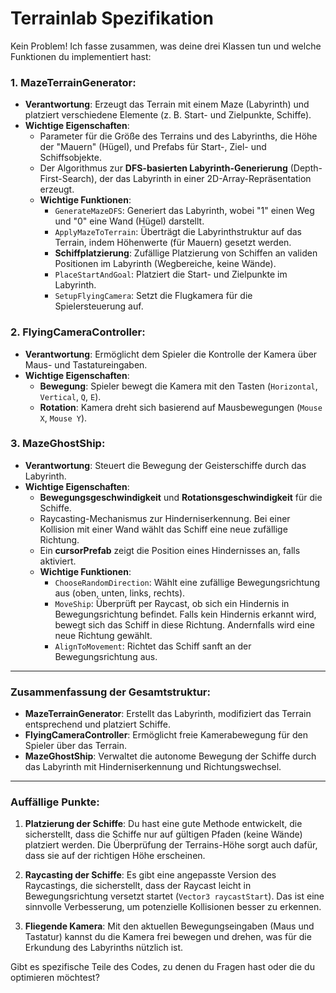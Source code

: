 # Terrainlab Spezifikation

Kein Problem! Ich fasse zusammen, was deine drei Klassen tun und welche Funktionen du implementiert hast:

### 1. **MazeTerrainGenerator**:
   - **Verantwortung**: Erzeugt das Terrain mit einem Maze (Labyrinth) und platziert verschiedene Elemente (z. B. Start- und Zielpunkte, Schiffe).
   - **Wichtige Eigenschaften**:
     - Parameter für die Größe des Terrains und des Labyrinths, die Höhe der "Mauern" (Hügel), und Prefabs für Start-, Ziel- und Schiffsobjekte.
     - Der Algorithmus zur **DFS-basierten Labyrinth-Generierung** (Depth-First-Search), der das Labyrinth in einer 2D-Array-Repräsentation erzeugt.
     - **Wichtige Funktionen**:
       - `GenerateMazeDFS`: Generiert das Labyrinth, wobei "1" einen Weg und "0" eine Wand (Hügel) darstellt.
       - `ApplyMazeToTerrain`: Überträgt die Labyrinthstruktur auf das Terrain, indem Höhenwerte (für Mauern) gesetzt werden.
       - **Schiffplatzierung**: Zufällige Platzierung von Schiffen an validen Positionen im Labyrinth (Wegbereiche, keine Wände).
       - `PlaceStartAndGoal`: Platziert die Start- und Zielpunkte im Labyrinth.
       - `SetupFlyingCamera`: Setzt die Flugkamera für die Spielersteuerung auf.

### 2. **FlyingCameraController**:
   - **Verantwortung**: Ermöglicht dem Spieler die Kontrolle der Kamera über Maus- und Tastatureingaben.
   - **Wichtige Eigenschaften**:
     - **Bewegung**: Spieler bewegt die Kamera mit den Tasten (`Horizontal`, `Vertical`, `Q`, `E`).
     - **Rotation**: Kamera dreht sich basierend auf Mausbewegungen (`Mouse X`, `Mouse Y`).
   
### 3. **MazeGhostShip**:
   - **Verantwortung**: Steuert die Bewegung der Geisterschiffe durch das Labyrinth.
   - **Wichtige Eigenschaften**:
     - **Bewegungsgeschwindigkeit** und **Rotationsgeschwindigkeit** für die Schiffe.
     - Raycasting-Mechanismus zur Hinderniserkennung. Bei einer Kollision mit einer Wand wählt das Schiff eine neue zufällige Richtung.
     - Ein **cursorPrefab** zeigt die Position eines Hindernisses an, falls aktiviert.
     - **Wichtige Funktionen**:
       - `ChooseRandomDirection`: Wählt eine zufällige Bewegungsrichtung aus (oben, unten, links, rechts).
       - `MoveShip`: Überprüft per Raycast, ob sich ein Hindernis in Bewegungsrichtung befindet. Falls kein Hindernis erkannt wird, bewegt sich das Schiff in diese Richtung. Andernfalls wird eine neue Richtung gewählt.
       - `AlignToMovement`: Richtet das Schiff sanft an der Bewegungsrichtung aus.

---

### Zusammenfassung der Gesamtstruktur:
- **MazeTerrainGenerator**: Erstellt das Labyrinth, modifiziert das Terrain entsprechend und platziert Schiffe.
- **FlyingCameraController**: Ermöglicht freie Kamerabewegung für den Spieler über das Terrain.
- **MazeGhostShip**: Verwaltet die autonome Bewegung der Schiffe durch das Labyrinth mit Hinderniserkennung und Richtungswechsel.

---

### Auffällige Punkte:
1. **Platzierung der Schiffe**: Du hast eine gute Methode entwickelt, die sicherstellt, dass die Schiffe nur auf gültigen Pfaden (keine Wände) platziert werden. Die Überprüfung der Terrains-Höhe sorgt auch dafür, dass sie auf der richtigen Höhe erscheinen.
   
2. **Raycasting der Schiffe**: Es gibt eine angepasste Version des Raycastings, die sicherstellt, dass der Raycast leicht in Bewegungsrichtung versetzt startet (`Vector3 raycastStart`). Das ist eine sinnvolle Verbesserung, um potenzielle Kollisionen besser zu erkennen.

3. **Fliegende Kamera**: Mit den aktuellen Bewegungseingaben (Maus und Tastatur) kannst du die Kamera frei bewegen und drehen, was für die Erkundung des Labyrinths nützlich ist.

Gibt es spezifische Teile des Codes, zu denen du Fragen hast oder die du optimieren möchtest?
